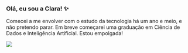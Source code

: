 ### Olá, eu sou a Clara! ✨

Comecei a me envolver com o estudo da tecnologia há um ano e meio, e não pretendo parar. Em breve começarei uma graduação em Ciência de Dados e Inteligência Artificial. Estou empolgada!

  <a href="https://www.linkedin.com/in/clara-contiero/" target="_blank"><img src="https://img.shields.io/badge/-LinkedIn-%230077B5?style=for-the-badge&logo=linkedin&logoColor=white" target="_blank"></a> 



